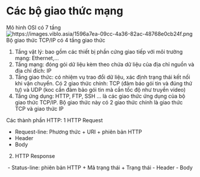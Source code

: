 # Các bộ giao thức mạng

Mô hình OSI có 7 tầng
<img src="https://images.viblo.asia/1596a7ea-09cc-4a36-82ac-48768e0cb24f.png" alt="https://images.viblo.asia/1596a7ea-09cc-4a36-82ac-48768e0cb24f.png" />
Bộ giao thức TCP/IP có 4 tầng giao thức
1. Tầng vật lý: bao gồm các thiết bị phần cứng giao tiếp với môi trường mạng: Ethernet,...
2. Tầng mạng: đóng gói dữ liệu kèm theo chứa dữ liệu của địa chỉ nguồn và địa chỉ đích: IP
3. Tầng giao thức: có nhiệm vụ trao đổi dữ liệu, xác định trạng thái kết nối khi vận chuyển. Có 2 giao thức chính: TCP (đảm báo gói tin và đúng thứ tự) và UDP (koc cần đảm bảo gói tin mà cần tốc độ như truyền video)
4. Tầng ứng dụng: HTTP, FTP, SSH ... là các giao thức ứng dụng của bộ giao thức TCP/IP. Bộ giao thức này có 2 giao thức chính là giao thức TCP và giao thức IP

Các thành phần HTTP:
1 HTTP Request
<img src="https://images.viblo.asia/87ee0c1c-abac-4d08-973e-e8bae533cbf0.png" alt="" />
- Request-line: Phương thức + URI + phiên bản HTTP
- Header
- Body
2. HTTP Response
<img src="https://images.viblo.asia/8414d386-f4e5-4b9c-aded-d3b379dc7c20.png" alt="" />
- Status-line: phiên bản HTTP + Mã trạng thái + Trạng thái
- Header
- Body


